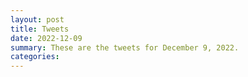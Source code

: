 ```yaml
---
layout: post
title: Tweets
date: 2022-12-09
summary: These are the tweets for December 9, 2022.
categories:
---
```


